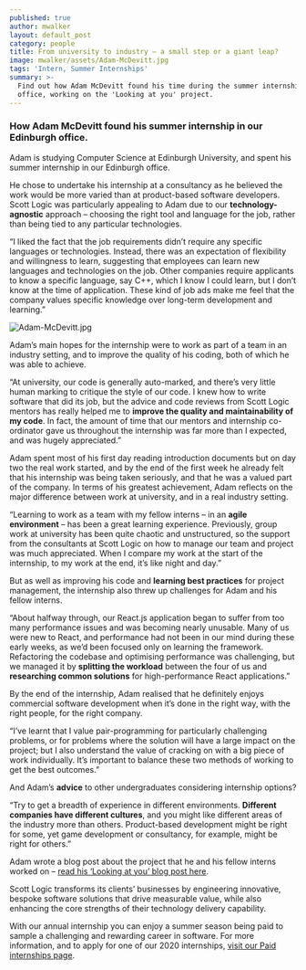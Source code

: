 ```yaml
---
published: true
author: mwalker
layout: default_post
category: people
title: From university to industry – a small step or a giant leap?
image: mwalker/assets/Adam-McDevitt.jpg
tags: 'Intern, Summer Internships'
summary: >-
  Find out how Adam McDevitt found his time during the summer internship in our Edinburgh
  office, working on the 'Looking at you' project.
---
```

### How Adam McDevitt found his summer internship in our Edinburgh office.

Adam is studying Computer Science at Edinburgh University, and spent his summer internship in our Edinburgh office.

He chose to undertake his internship at a consultancy as he believed the work would be more varied than at product-based software developers. Scott Logic was particularly appealing to Adam due to our **technology-agnostic** approach – choosing the right tool and language for the job, rather than being tied to any particular technologies.

“I liked the fact that the job requirements didn’t require any specific languages or technologies. Instead, there was an expectation of flexibility and willingness to learn, suggesting that employees can learn new languages and technologies on the job. Other companies require applicants to know a specific language, say C++, which I know I could learn, but I don’t know at the time of application. These kind of job ads make me feel that the company values specific knowledge over long-term development and learning.”

![Adam-McDevitt.jpg]({{site.baseurl}}/mwalker/assets/Adam-McDevitt.jpg)

Adam’s main hopes for the internship were to work as part of a team in an industry setting, and to improve the quality of his coding, both of which he was able to achieve.

“At university, our code is generally auto-marked, and there’s very little human marking to critique the style of our code. I knew how to write software that did its job, but the advice and code reviews from Scott Logic mentors has really helped me to **improve the quality and maintainability of my code**. In fact, the amount of time that our mentors and internship co-ordinator gave us throughout the internship was far more than I expected, and was hugely appreciated.”

Adam spent most of his first day reading introduction documents but on day two the real work started, and by the end of the first week he already felt that his internship was being taken seriously, and that he was a valued part of the company. In terms of his greatest achievement, Adam reflects on the major difference between work at university, and in a real industry setting. 

“Learning to work as a team with my fellow interns – in an **agile environment** – has been a great learning experience. Previously, group work at university has been quite chaotic and unstructured, so the support from the consultants at Scott Logic on how to manage our team and project was much appreciated. When I compare my work at the start of the internship, to my work at the end, it’s like night and day.”

But as well as improving his code and **learning best practices** for project management, the internship also threw up challenges for Adam and his fellow interns.

“About halfway through, our React.js application began to suffer from too many performance issues and was becoming nearly unusable. Many of us were new to React, and performance had not been in our mind during these early weeks, as we’d been focused only on learning the framework. Refactoring the codebase and optimising performance was challenging, but we managed it by **splitting the workload** between the four of us and **researching common solutions** for high-performance React applications.”

By the end of the internship, Adam realised that he definitely enjoys commercial software development when it’s done in the right way, with the right people, for the right company.

“I’ve learnt that I value pair-programming for particularly challenging problems, or for problems where the solution will have a large impact on the project; but I also understand the value of cracking on with a big piece of work individually. It’s important to balance these two methods of working to get the best outcomes.”

And Adam’s **advice** to other undergraduates considering internship options? 

“Try to get a breadth of experience in different environments. **Different companies have different cultures**, and you might like different areas of the industry more than others. Product-based development might be right for some, yet game development or consultancy, for example, might be right for others.”

Adam wrote a blog post about the project that he and his fellow interns worked on – [read his ‘Looking at you’ blog post here](https://blog.scottlogic.com/2019/08/19/LookingAtYou.html).

Scott Logic transforms its clients’ businesses by engineering innovative, bespoke software solutions that drive measurable value, while also enhancing the core strengths of their technology delivery capability. 

With our annual internship you can enjoy a summer season being paid to sample a challenging and rewarding career in software. For more information, and to apply for one of our 2020 internships, [visit our Paid internships page](https://www.scottlogic.com/careers/paid-interns/).